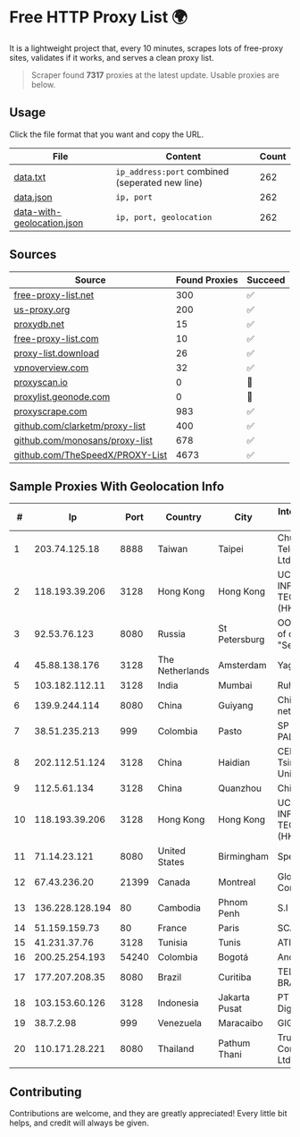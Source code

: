 
# Free HTTP Proxy List 🌍

It is a lightweight project that, every 10 minutes, scrapes lots of free-proxy sites, validates if it works, and serves a clean proxy list.


> Scraper found **7317** proxies at the latest update. Usable proxies are below.

## Usage

Click the file format that you want and copy the URL.


|File|Content|Count|
|----|-------|-----|
|[data.txt](https://raw.githubusercontent.com/themiralay/Proxy-List-World/master/data.txt)|`ip_address:port` combined (seperated new line)|262|
|[data.json](https://raw.githubusercontent.com/themiralay/Proxy-List-World/master/data.json)|`ip, port`|262|
|[data-with-geolocation.json](https://raw.githubusercontent.com/themiralay/Proxy-List-World/master/data-with-geolocation.json)|`ip, port, geolocation`|262|

## Sources

|Source|Found Proxies|Succeed|
|------|-------------|-------|
|[free-proxy-list.net](https://free-proxy-list.net)|300|✅|
|[us-proxy.org](https://www.us-proxy.org)|200|✅|
|[proxydb.net](http://proxydb.net)|15|✅|
|[free-proxy-list.com](https://free-proxy-list.com/?page=&port=&type%5B%5D=http&type%5B%5D=https&up_time=0&search=Search)|10|✅|
|[proxy-list.download](https://www.proxy-list.download/HTTP)|26|✅|
|[vpnoverview.com](https://vpnoverview.com/privacy/anonymous-browsing/free-proxy-servers)|32|✅|
|[proxyscan.io](https://www.proxyscan.io)|0|🚫|
|[proxylist.geonode.com](https://proxylist.geonode.com/api/proxy-list?limit=300&page=1&sort_by=lastChecked&sort_type=desc&protocols=http,https)|0|🚫|
|[proxyscrape.com](https://api.proxyscrape.com/v2/?request=displayproxies&protocol=http&timeout=10000&country=all&ssl=all&anonymity=all)|983|✅|
|[github.com/clarketm/proxy-list](https://raw.githubusercontent.com/clarketm/proxy-list/master/proxy-list-raw.txt)|400|✅|
|[github.com/monosans/proxy-list](https://raw.githubusercontent.com/monosans/proxy-list/main/proxies/http.txt)|678|✅|
|[github.com/TheSpeedX/PROXY-List](https://raw.githubusercontent.com/TheSpeedX/PROXY-List/master/http.txt)|4673|✅|


## Sample Proxies With Geolocation Info

|#|Ip|Port|Country|City|Internet Service Provider|
|-|--|----|-------|----|-------------------------|
|1|203.74.125.18|8888|Taiwan|Taipei|Chunghwa Telecom Co., Ltd.|
|2|118.193.39.206|3128|Hong Kong|Hong Kong|UCLOUD INFORMATION TECHNOLOGY (HK) LIMITED|
|3|92.53.76.123|8080|Russia|St Petersburg|OOO "Network of data-centers "Selectel"|
|4|45.88.138.176|3128|The Netherlands|Amsterdam|Yaglom Labs Ltd|
|5|103.182.112.11|3128|India|Mumbai|Ruhi Infotech|
|6|139.9.244.114|8080|China|Guiyang|China Unicom IP network|
|7|38.51.235.213|999|Colombia|Pasto|SP SISTEMAS PALACIOS LTDA|
|8|202.112.51.124|3128|China|Haidian|CERNET2 IX at Tsinghua University|
|9|112.5.61.134|3128|China|Quanzhou|China Mobile|
|10|118.193.39.206|3128|Hong Kong|Hong Kong|UCLOUD INFORMATION TECHNOLOGY (HK) LIMITED|
|11|71.14.23.121|8080|United States|Birmingham|Spectrum|
|12|67.43.236.20|21399|Canada|Montreal|GloboTech Communications|
|13|136.228.128.194|80|Cambodia|Phnom Penh|S.I Group|
|14|51.159.159.73|80|France|Paris|SCALEWAY|
|15|41.231.37.76|3128|Tunisia|Tunis|ATI - ISP|
|16|200.25.254.193|54240|Colombia|Bogotá|Andinet ON Line|
|17|177.207.208.35|8080|Brazil|Curitiba|TELEFÔNICA BRASIL S.A|
|18|103.153.60.126|3128|Indonesia|Jakarta Pusat|PT Era Awan Digital|
|19|38.7.2.98|999|Venezuela|Maracaibo|GIGAPOP, C.A.|
|20|110.171.28.221|8080|Thailand|Pathum Thani|True Internet Corporation CO. Ltd.|



## Contributing

Contributions are welcome, and they are greatly appreciated! Every
little bit helps, and credit will always be given.

